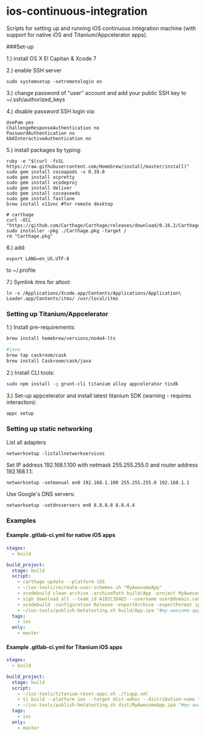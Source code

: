 # ios-continuous-integration

Scripts for setting up and running iOS continuous integration machine (with support for native iOS and Titanium/Appcelerator apps).

###Set-up

1.) install OS X El Capitan & Xcode 7

2.) enable SSH server

    sudo systemsetup -setremotelogin on

3.) change password of "user" account and add your public SSH key to ~/.ssh/authorized_keys

4.) disable password SSH login via:

    UsePam yes
    ChallengeResponseAuthentication no
    PasswordAuthentication no
    kbdInteractiveAuthentication no

5.) install packages by typing:

    ruby -e "$(curl -fsSL https://raw.githubusercontent.com/Homebrew/install/master/install)"
    sudo gem install cocoapods -v 0.39.0
    sudo gem install xcpretty
    sudo gem install xcodeproj
    sudo gem install deliver
    sudo gem install cocoaseeds
    sudo gem install fastlane
    brew install x11vnc #for remote desktop
    
    # carthage
    curl -OlL "https://github.com/Carthage/Carthage/releases/download/0.16.2/Carthage.pkg"
    sudo installer -pkg ./Carthage.pkg -target /
    rm "Carthage.pkg"

6.) add:

    export LANG=en_US.UTF-8

to ~/.profile


7.) Symlink itms for altool:

    ln -s /Applications/Xcode.app/Contents/Applications/Application\ Loader.app/Contents/itms/ /usr/local/itms


### Setting up Titanium/Appcelerator

1.) Install pre-requirements:

```bash
brew install homebrew/versions/node4-lts

#java
brew tap caskroom/cask
brew install Caskroom/cask/java
```

2.) Install CLI tools:

```bash
sudo npm install -g grunt-cli titanium alloy appcelerator tisdk
```

3.) Set-up appcelerator and install latest titanium SDK (warning - requires interaction):
```bash
appc setup
```

### Setting up static networking

List all adapters

    networksetup -listallnetworkservices  

Set IP address 192.168.1.100 with netmask 255.255.255.0 and router address 192.168.1.1:

    networksetup -setmanual en0 192.168.1.100 255.255.255.0 192.168.1.1  

Use Google's DNS servers:

    networksetup -setdnsservers en0 8.8.8.8 8.8.4.4

### Examples

#### Example .gitlab-ci.yml for native iOS apps

```yaml
stages:
  - build

build_project:
  stage: build
  script:
    - carthage update --platform iOS
    - ~/ios-tools/recreate-user-schemes.sh "MyAwesomeApp"
    - xcodebuild clean archive -archivePath build/App -project MyAwesomeApp.xcodeproj -scheme "MyAwesomeApp" | xcpretty
    - sigh download_all --team_id A1B2C3D4E5 --username user@domain.com --force
    - xcodebuild -configuration Release -exportArchive -exportFormat ipa -archivePath "build/App.xcarchive" -exportPath "build/App.ipa" -exportProvisioningProfile "com.example.myawesomeapp AdHoc"
    - ~/ios-tools/publish-betatesting.sh build/App.ipa "#my-awesome-app"
  tags:
    - ios
  only:
    - master
```

#### Example .gitlab-ci.yml for Titanium iOS apps

```yaml
stages:
  - build

build_project:
  stage: build
  script:
    - ~/ios-tools/titanium-reset-appc.sh ./tiapp.xml
    - ti build --platform ios --target dist-adhoc --distribution-name "Company TLD (A1B2C3D4E5)" --pp-uuid "`~/ios-tools/get_uuid.sh AdHoc_com.example.myawesomeapp`" -O ./dist
    - ~/ios-tools/publish-betatesting.sh dist/MyAwesomeApp.ipa "#my-awesome-app"
  tags:
    - ios
  only:
    - master
```
